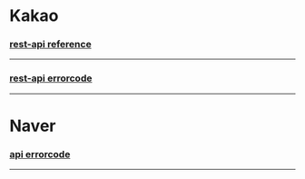 # Kakao  

### [rest-api reference](https://developers.kakao.com/docs/latest/ko/reference/rest-api-reference)  
-------------------------------------------------------------------------  
### [rest-api errorcode](https://developers.kakao.com/docs/latest/ko/kakaologin/trouble-shooting)  
-------------------------------------------------------------------------  



# Naver
### [api errorcode](https://developers.naver.com/docs/common/openapiguide/errorcode.md)
-------------------------------------------------------------------------  